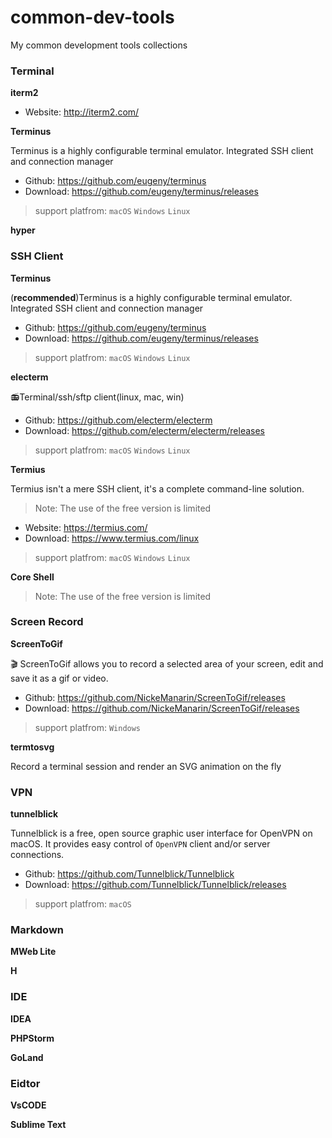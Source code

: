 # common-dev-tools

My common development tools collections

### Terminal

**iterm2**

- Website: http://iterm2.com/

**Terminus**

Terminus is a highly configurable terminal emulator. Integrated SSH client and connection manager

- Github: https://github.com/eugeny/terminus
- Download: https://github.com/eugeny/terminus/releases

> support platfrom: `macOS` `Windows` `Linux`

**hyper**

### SSH Client

**Terminus**

(**recommended**)Terminus is a highly configurable terminal emulator. Integrated SSH client and connection manager

- Github: https://github.com/eugeny/terminus
- Download: https://github.com/eugeny/terminus/releases

> support platfrom: `macOS` `Windows` `Linux`

**electerm**

📻Terminal/ssh/sftp client(linux, mac, win)

- Github: https://github.com/electerm/electerm
- Download: https://github.com/electerm/electerm/releases

> support platfrom: `macOS` `Windows` `Linux`

**Termius**

Termius isn't a mere SSH client, it's a complete command-line solution. 

> Note: The use of the free version is limited

- Website: https://termius.com/
- Download: https://www.termius.com/linux

> support platfrom: `macOS` `Windows` `Linux`

**Core Shell**

> Note: The use of the free version is limited

### Screen Record

**ScreenToGif**

🎬 ScreenToGif allows you to record a selected area of your screen, edit and save it as a gif or video.

- Github: https://github.com/NickeManarin/ScreenToGif/releases
- Download: https://github.com/NickeManarin/ScreenToGif/releases

> support platfrom: `Windows`

**termtosvg**

Record a terminal session and render an SVG animation on the fly


### VPN

**tunnelblick** 

Tunnelblick is a free, open source graphic user interface for OpenVPN on macOS.
It provides easy control of `OpenVPN` client and/or server connections.


- Github: https://github.com/Tunnelblick/Tunnelblick
- Download: https://github.com/Tunnelblick/Tunnelblick/releases

> support platfrom: `macOS`

### Markdown

**MWeb Lite**

**H**

### IDE

**IDEA**

**PHPStorm**

**GoLand**

### Eidtor

**VsCODE**

**Sublime Text**

